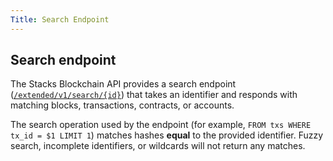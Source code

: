```yaml
---
Title: Search Endpoint
---
```


## Search endpoint

The Stacks Blockchain API provides a search endpoint ([`/extended/v1/search/{id}`](https://docs.hiro.so/api#operation/search_by_id)) that takes an identifier and responds with matching blocks, transactions, contracts, or accounts.

The search operation used by the endpoint (for example, `FROM txs WHERE tx_id = $1 LIMIT 1`) matches hashes **equal** to the provided identifier. Fuzzy search, incomplete identifiers, or wildcards will not return any matches.
